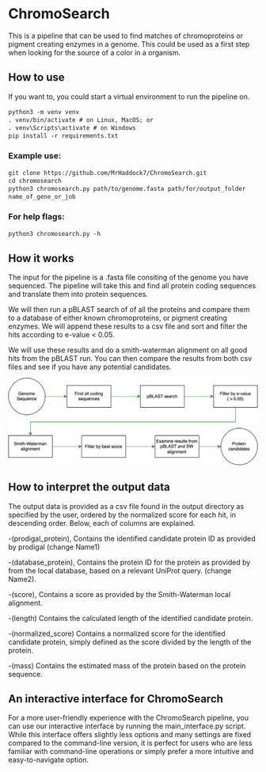 # ChromoSearch

This is a pipeline that can be used to find matches of chromoproteins or pigment creating enzymes in a genome. This could be used as a first step when looking for the source of a color in a organism.

## How to use

If you want to, you could start a virtual environment to run the pipeline on.

```
python3 -m venv venv
. venv/bin/activate # on Linux, MacOS; or
. venv\Scripts\activate # on Windows
pip install -r requirements.txt
```

### Example use:

```
git clone https://github.com/MrHaddock7/ChromoSearch.git
cd chromosearch
python3 chromosearch.py path/to/genome.fasta path/for/output_folder name_of_gene_or_job
```

### For help flags:

```
python3 chromosearch.py -h
```

## How it works

The input for the pipeline is a .fasta file consiting of the genome you have sequenced. The pipeline will take this and find all protein coding sequences and translate them into protein sequences.

We will then run a pBLAST search of of all the proteins and compare them to a database of either known chromoproteins, or pigment creating enzymes. We will append these results to a csv file and sort and filter the hits according to e-value < 0.05.

We will use these results and do a smith-waterman alignment on all good hits from the pBLAST run. You can then compare the results from both csv files and see if you have any potential candidates.

![Visualisation of pipeline](pictures/pipeline4.drawio.svg)

## How to interpret the output data

The output data is provided as a csv file found in the output directory as specified by the user, ordered by the normalized score for each hit, in descending order. Below, each of columns are explained.

-(prodigal_protein), Contains the identified candidate protein ID as provided by prodigal (change Name1) 

-(database_protein), Contains the protein ID for the protein as provided by from the local database, based on a relevant UniProt query. (change Name2).

-(score), Contains a score as provided by the Smith-Waterman local alignment.

-(length) Contains the calculated length of the identified candidate protein.

-(normalized_score) Contains a normalized score for the identified candidate protein, simply defined as the score divided by the length of the protein. 

-(mass) Contains the estimated mass of the protein based on the protein sequence.

## An interactive interface for ChromoSearch

For a more user-friendly experience with the ChromoSearch pipeline, you can use our interactive interface by running the main_interface.py script. While this interface offers slightly less options and many settings are fixed compared to the command-line version, it is perfect for users who are less familiar with command-line operations or simply prefer a more intuitive and easy-to-navigate option. 
